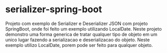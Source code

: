 # serializer-spring-boot
Projeto com exemplo de Serializer e Deserializer JSON com projeto SpringBoot, onde foi feito um exemplo utilizando LocalDate.
Neste projeto demonstro uma forma generica de tratar qualquer tipo de objeto em um unico lugar fazendo a serializacao e deserializacao do objeto.
Neste exemplo utilizo LocalDate, porem pode ser feito para qualquer objeto.

